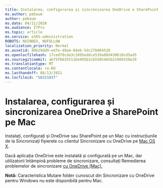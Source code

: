 ```yaml
---
title: Instalarea, configurarea și sincronizarea OneDrive a SharePoint pe Mac
ms.author: pebaum
author: pebaum
ms.date: 04/21/2020
ms.audience: ITPro
ms.topic: article
ms.service: o365-administration
ROBOTS: NOINDEX, NOFOLLOW
localization_priority: Normal
ms.assetid: 89b29dd9-edfe-49a4-84eb-5dc270d64526
ms.openlocfilehash: 17ced78cda3c1095eddce539a88d430610cd5ad5
ms.sourcegitcommit: ab75f66355116e995b3cb5505465b31989339e28
ms.translationtype: MT
ms.contentlocale: ro-RO
ms.lasthandoff: 08/13/2021
ms.locfileid: "58321837"
---
```

# <a name="install-setup-and-sync-onedrive-or-sharepoint-files-on-mac"></a>Instalarea, configurarea și sincronizarea OneDrive a SharePoint pe Mac 

Instalați, configurați și OneDrive sau SharePoint pe un Mac cu instrucțiunile de la Sincronizați fișierele cu clientul Sincronizare cu OneDrive pe [Mac OS X](https://support.office.com/article/sync-files-with-the-onedrive-sync-client-on-mac-os-x-d11b9f29-00bb-4172-be39-997da46f913f).

Dacă aplicația OneDrive este instalată și configurată pe un Mac, dar utilizatorii întâmpină probleme de sincronizare, consultați Remedierea problemelor de sincronizare [cu OneDrive (Mac).](https://support.office.com/article/fix-onedrive-sync-problems-on-a-mac-af3012d7-13ec-4ac9-bbb1-ebcd2a0cd756)

**Notă:** Caracteristica Mutare folder cunoscut din Sincronizare cu OneDrive pentru Windows nu este disponibilă pentru Mac.




